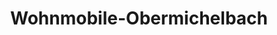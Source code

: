 ---
title: "Wohnmobile-Obermichelbach"
url: /obermichelbach/wohnmobile-obermichelbach/
shop: Gasflaschen
---